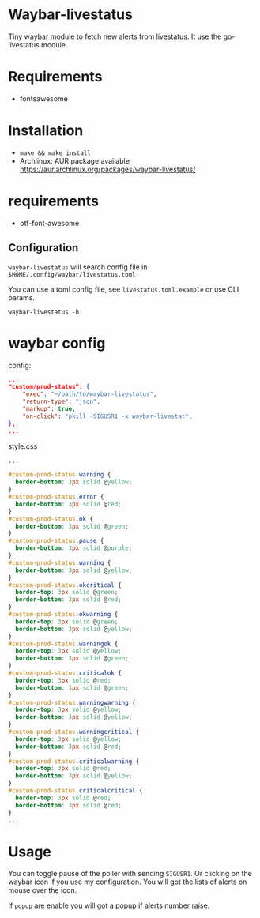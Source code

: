 # Waybar-livestatus

Tiny waybar module to fetch new alerts from livestatus.
It use the go-livestatus module

# Requirements

- fontsawesome

# Installation

- `make && make install`
- Archlinux: AUR package available https://aur.archlinux.org/packages/waybar-livestatus/

# requirements

- otf-font-awesome

## Configuration

`waybar-livestatus` will search config file in `$HOME/.config/waybar/livestatus.toml`

You can use a toml config file, see `livestatus.toml.example` or use CLI params.

`waybar-livestatus -h`

# waybar config

config:

```json
...
"custom/prod-status": {
    "exec": "~/path/to/waybar-livestatus",
    "return-type": "json",
    "markup": true,
    "on-click": "pkill -SIGUSR1 -x waybar-livestat",
},
...
```

style.css

```css
...

#custom-prod-status.warning {
  border-bottom: 3px solid @yellow;
}
#custom-prod-status.error {
  border-bottom: 3px solid @red;
}
#custom-prod-status.ok {
  border-bottom: 3px solid @green;
}
#custom-prod-status.pause {
  border-bottom: 3px solid @purple;
}
#custom-prod-status.warning {
  border-bottom: 3px solid @yellow;
}
#custom-prod-status.okcritical {
  border-top: 3px solid @green;
  border-bottom: 3px solid @red;
}
#custom-prod-status.okwarning {
  border-top: 3px solid @green;
  border-bottom: 3px solid @yellow;
}
#custom-prod-status.warningok {
  border-top: 3px solid @yellow;
  border-bottom: 3px solid @green;
}
#custom-prod-status.criticalok {
  border-top: 3px solid @red;
  border-bottom: 3px solid @green;
}
#custom-prod-status.warningwarning {
  border-top: 3px solid @yellow;
  border-bottom: 3px solid @yellow;
}
#custom-prod-status.warningcritical {
  border-top: 3px solid @yellow;
  border-bottom: 3px solid @red;
}
#custom-prod-status.criticalwarning {
  border-top: 3px solid @red;
  border-bottom: 3px solid @yellow;
}
#custom-prod-status.criticalcritical {
  border-top: 3px solid @red;
  border-bottom: 3px solid @red;
}
...
```

# Usage

You can toggle pause of the poller with sending `SIGUSR1`. Or clicking on the waybar icon if you use my configuration.
You will got the lists of alerts on mouse over the icon.

If `popup` are enable you will got a popup if alerts number raise.

